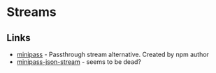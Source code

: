 # Streams

## Links

- [minipass](https://github.com/isaacs/minipass) - Passthrough stream alternative. Created by npm author
- [minipass-json-stream](https://www.npmjs.com/package/minipass-json-stream) - seems to be dead?

